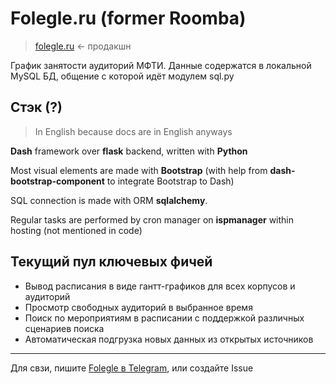 # Folegle.ru (former Roomba)

> [folegle.ru](https://folegle.ru) <- продакшн

График занятости аудиторий МФТИ. Данные содержатся в локальной MySQL БД, общение с которой идёт модулем sql.py

## Стэк (?)

> In English because docs are in English anyways

**Dash** framework over **flask** backend, written with **Python**

Most visual elements are made with **Bootstrap** (with help from **dash-bootstrap-component** to integrate Bootstrap to Dash)

SQL connection is made with ORM **sqlalchemy**.

Regular tasks are performed by cron manager on **ispmanager** within hosting (not mentioned in code)

## Текущий пул ключевых фичей

-  Вывод расписания в виде гантт-графиков для всех корпусов и аудиторий
-  Просмотр свободных аудиторий в выбранное время
-  Поиск по мероприятиям в расписании с поддержкой различных сценариев поиска
-  Автоматическая подгрузка новых данных из открытых источников

---

Для свзи, пишите [Folegle в Telegram](https://t.me/folegle), или создайте Issue
